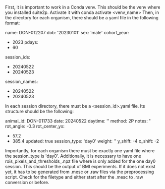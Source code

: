 
First, it is important to work in a Conda venv. This should be the venv where you installed suite2p. Activate it with conda activate <venv_name>
Then, in the directory for each organism, there should be a yaml file in the following format:

name: DON-012207
dob: '20230101'
sex: 'male'
cohort_year:
- 2023
pdays:
- 60

session_ids:
- 20240522
- 20240523

session_names:
- 20240522
- 20240523

In each session directory, there must be a <session_id>.yaml file.
Its structure should be the following: 

animal_id: DON-011733
date: 20240522
daytime: ''
method: 2P
notes: ''
rot_angle: -0.3
rot_center_yx:
- 57.2
- 385.4
updated: true
session_type: 'day0'
weight: ''
y_shift: -4
x_shift: -2

Importantly, for each organism there must be exactly one yaml file where the session_type is 'day0'.
Additionally, it is necessary to have one rois_pixels_and_thresholds_<day0>.npz file where <day0> is only added for the one day0 session.
This should be the output of BMI experiments. If it does not exist yet, it has to be generated from .mesc or .raw files via the preprocessing script. 
Check for the filetype and either start after the .mesc to .raw conversion or before. 